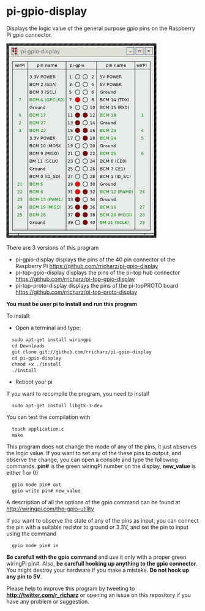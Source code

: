 # pi-gpio-display

Displays the logic value of the general purpose gpio pins on the 
Raspberry Pi gpio connector.

![Alt text](screenshot.jpg?raw=true "pi-gpio-display")

There are 3 versions of this program
- pi-gpio-display displays the pins of the 40 pin connector of the Raspberry Pi https://github.com/rricharz/pi-gpio-display
- pi-top-gpio-display displays the pins of the pi-top hub connector https://github.com/rricharz/pi-top-gpio-display
- pi-top-proto-display displays the pins of the pi-topPROTO board https://github.com/rricharz/pi-top-proto-display

**You must be user pi to install and run this program**

To install:

- Open a terminal and type:

```
  sudo apt-get install wiringpi
  cd Downloads
  git clone git://github.com/rricharz/pi-gpio-display
  cd pi-gpio-display
  chmod +x ./install
  ./install
```
- Reboot your pi

If you want to recompile the program, you need to install

```
  sudo apt-get install libgtk-3-dev
```

You can test the compilation with

```
  touch application.c
  make
```

This program does not change the mode of any of the pins, it just observes
the logic value. If you want to set any of the these pins to output, and observe
the change, you can open a console and type the following commands.
**pin#** is the green wiringPi number on the display,
**new_value** is either 1 or 0)


```
  gpio mode pin# out
  gpio write pin# new_value
```

A description of all the options of the gpio command can be found at
http://wiringpi.com/the-gpio-utility

If you want to observe the state of any of the pins as input, you can connect
the pin with a suitable resistor to ground or 3.3V,
and set the pin to input using the command

```
  gpio mode pin# in
```

**Be carefull with the gpio command** and use it only with a proper green wiringPi pin#.
Also, **be carefull hooking up anything to the gpio connector**. You might destroy
your hardware if you make a mistake. **Do not hook up any pin to 5V**.


Please help to improve this program by tweeting to
**http://twitter.com/r_richarz** or opening an issue on this repository
if you have any problem or suggestion.
